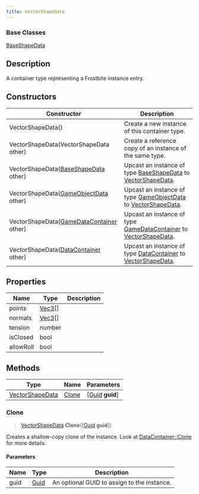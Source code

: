 ```yaml
---
title: VectorShapeData
---
```

### Base Classes

[BaseShapeData](BaseShapeData)

## Description

A container type representing a Frostbite instance entry.

## Constructors

| Constructor                                                                | Description                                                                                                           |
| -------------------------------------------------------------------------- | --------------------------------------------------------------------------------------------------------------------- |
| VectorShapeData()                                                          | Create a new instance of this container type.                                                                         |
| VectorShapeData(VectorShapeData other)                                     | Create a reference copy of an instance of the same type.                                                              |
| VectorShapeData([BaseShapeData](BaseShapeData) other)                      | Upcast an instance of type [BaseShapeData](BaseShapeData) to [VectorShapeData](VectorShapeData).                      |
| VectorShapeData([GameObjectData](GameObjectData) other)                    | Upcast an instance of type [GameObjectData](GameObjectData) to [VectorShapeData](VectorShapeData).                    |
| VectorShapeData([GameDataContainer](GameDataContainer) other)              | Upcast an instance of type [GameDataContainer](GameDataContainer) to [VectorShapeData](VectorShapeData).              |
| VectorShapeData([DataContainer](/vext/ref/shared/class/datacontainer) other) | Upcast an instance of type [DataContainer](/vext/ref/shared/class/datacontainer) to [VectorShapeData](VectorShapeData). |

## Properties

| Name      | Type                                  | Description |
| --------- | ------------------------------------- | ----------- |
| points    | [Vec3](/vext/ref/shared/class/vec3)\[\] |             |
| normals   | [Vec3](/vext/ref/shared/class/vec3)\[\] |             |
| tension   | number                                |             |
| isClosed  | bool                                  |             |
| allowRoll | bool                                  |             |

## Methods

| Type                               | Name            | Parameters                                     |
| ---------------------------------- | --------------- | ---------------------------------------------- |
| [VectorShapeData](VectorShapeData) | [Clone](#clone) | \[[Guid](/vext/ref/shared/class/guid) **guid**\] |

### Clone

> [VectorShapeData](VectorShapeData) **Clone**(\[[Guid](/vext/ref/shared/class/guid) **guid**\])

Creates a shallow-copy clone of the instance. Look at [DataContainer::Clone](/vext/ref/shared/class/datacontainer#clone) for more details.

#### Parameters

| Name | Type         | Description                                 |
| ---- | ------------ | ------------------------------------------- |
| guid | [Guid](Guid) | An optional GUID to assign to the instance. |
